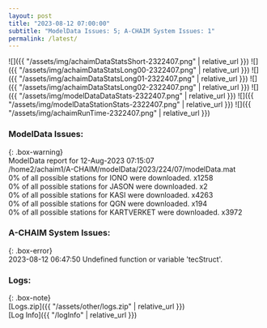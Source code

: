 ```yaml
---
layout: post
title: "2023-08-12 07:00:00"
subtitle: "ModelData Issues: 5; A-CHAIM System Issues: 1"
permalink: /latest/
---
```


![]({{ "/assets/img/achaimDataStatsShort-2322407.png" | relative_url }})
![]({{ "/assets/img/achaimDataStatsLong00-2322407.png" | relative_url }})
![]({{ "/assets/img/achaimDataStatsLong01-2322407.png" | relative_url }})
![]({{ "/assets/img/achaimDataStatsLong02-2322407.png" | relative_url }})
![]({{ "/assets/img/modelDataDataStats-2322407.png" | relative_url }})
![]({{ "/assets/img/modelDataStationStats-2322407.png" | relative_url }})
![]({{ "/assets/img/achaimRunTime-2322407.png" | relative_url }})


### ModelData Issues:  
  
{: .box-warning}  
 ModelData report for 12-Aug-2023 07:15:07   
 /home2/achaim1/A-CHAIM/modelData/2023/224/07/modelData.mat   
 0% of all possible stations for IONO were downloaded. x1258   
 0% of all possible stations for JASON were downloaded. x2   
 0% of all possible stations for KASI were downloaded. x4263   
 0% of all possible stations for QGN were downloaded. x194   
 0% of all possible stations for KARTVERKET were downloaded. x3972   
  
### A-CHAIM System Issues:  
  
{: .box-error}  
2023-08-12 06:47:50 Undefined function or variable 'tecStruct'.  

### Logs:  
  
{: .box-note}  
[Logs.zip]({{ "/assets/other/logs.zip" | relative_url }})  
[Log Info]({{ "/logInfo" | relative_url }})  
